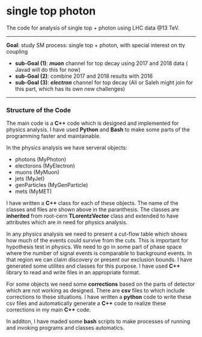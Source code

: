 # single top photon
The code for analysis of single top + photon using LHC data @13 TeV.


***

**Goal**: study SM process: single top + photon, with special interest on tt&gamma; coupling   
- **sub-Goal (1)**: __*muon*__ channel for top decay using 2017 and 2018 data  ( Javad will do this for now)
- **sub-Goal (2)**: combine 2017 and 2018 results with 2016
- **sub-Goal (3)**: __*electron*__ channel for top decay (Ali or Saleh might join for this part, which has its own new challenges)

***
### Structure of the Code

The main code is a **C++** code which is designed and implemented for physics analysis. I have used **Python** and **Bash** to make some parts of the programming faster and maintainable. 

In the physics analysis we have serveral objects:
- photons (MyPhoton)
- electorons (MyElectron)
- muons (MyMuon)
- jets (MyJet)
- genParticles (MyGenParticle)
- mets (MyMET)

I have written a **C++** class for each of these objects. The name of the classes and files are shown above in the paranthesis. The classes are **inherited** from root-cern **TLorentzVector** class and extended to have attributes which are in need for physics analysis. 

In any physics analysis we need to present a cut-flow table which shows how much of the events could survive from the cuts. This is important for hypothesis test in physics. We need to go in some part of phase space where the number of signal events is comparable to background events. In that region we can claim discovery or present our exclusion bounds. I have generated some utilites and classes for this purpose. I have used **C++** library to read and write files in an appropriate format.


For some objects we need some **corrections** based on the parts of detector which are not working as designed. There are **csv** files to which include corrections to these situations. I have written a **python** code to write these csv files and automatically generate a **C++** code to realize these corrections in my main **C++** code.

In additon, I have maded some **bash** scripts to make processes of running and invoking programs and classes automatics.
